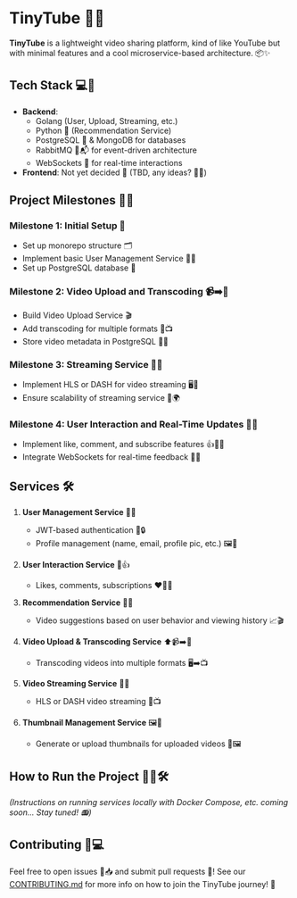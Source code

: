 # TinyTube 🎥🚀

**TinyTube** is a lightweight video sharing platform, kind of like YouTube but with minimal features and a cool microservice-based architecture. 📦✨

## Tech Stack 💻🔧
- **Backend**:
  - Golang (User, Upload, Streaming, etc.)
  - Python 🐍 (Recommendation Service)
  - PostgreSQL 🐘 & MongoDB for databases
  - RabbitMQ 🐰📬 for event-driven architecture
  - WebSockets 🔄 for real-time interactions
- **Frontend**: Not yet decided 🤔 (TBD, any ideas? 🧠💡)

## Project Milestones 🏁📅

### Milestone 1: Initial Setup 🔨
- Set up monorepo structure 🗂️
- Implement basic User Management Service 👤🔑
- Set up PostgreSQL database 🐘

### Milestone 2: Video Upload and Transcoding 📹➡️📂
- Build Video Upload Service 🎬
- Add transcoding for multiple formats 🔄📺
- Store video metadata in PostgreSQL 📑🐘

### Milestone 3: Streaming Service 📡🎥
- Implement HLS or DASH for video streaming 🖥️💨
- Ensure scalability of streaming service 🚀🌍

### Milestone 4: User Interaction and Real-Time Updates 💬💖
- Implement like, comment, and subscribe features 👍💬🔔
- Integrate WebSockets for real-time feedback 📡🔄

## Services 🛠️

1. **User Management Service** 👥🔐
   - JWT-based authentication 🔑🔒
   - Profile management (name, email, profile pic, etc.) 🖼️📧

2. **User Interaction Service** 💬👍
   - Likes, comments, subscriptions ❤️💬🔔

3. **Recommendation Service** 🤖🎯
   - Video suggestions based on user behavior and viewing history 📈🎬

4. **Video Upload & Transcoding Service** ⬆️📹➡️📂
   - Transcoding videos into multiple formats 🖥️➡️📺

5. **Video Streaming Service** 📡🎥
   - HLS or DASH video streaming 🔄📺

6. **Thumbnail Management Service** 🖼️📸
   - Generate or upload thumbnails for uploaded videos 📂🖼️

## How to Run the Project 🏃‍♂️🛠️
_(Instructions on running services locally with Docker Compose, etc. coming soon... Stay tuned! 📻)_

## Contributing 🤝💻
Feel free to open issues 🐛📥 and submit pull requests 🚀! See our [CONTRIBUTING.md](CONTRIBUTING.md) for more info on how to join the TinyTube journey! 🎉
